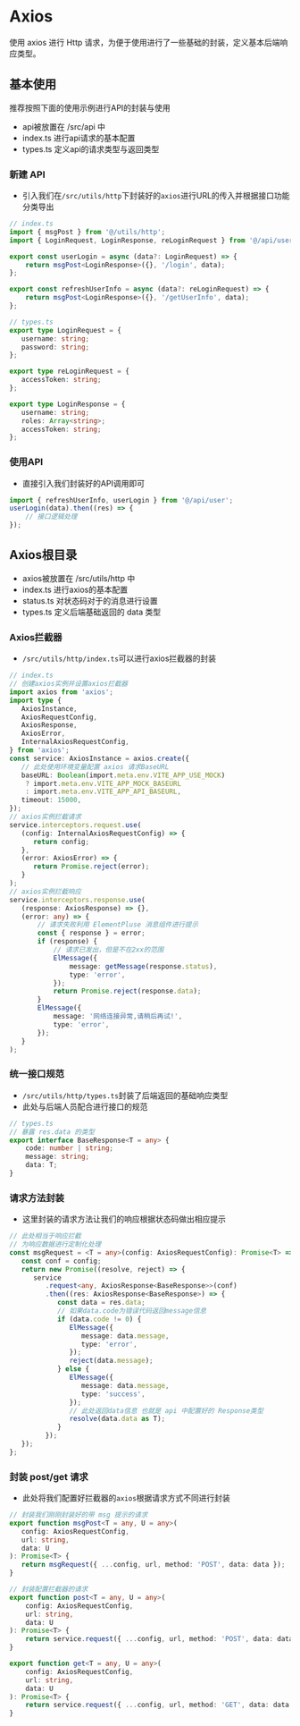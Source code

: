 # Axios
使用 axios 进行 Http 请求，为便于使用进行了一些基础的封装，定义基本后端响应类型。

## 基本使用

推荐按照下面的使用示例进行API的封装与使用

- api被放置在 /src/api 中
- index.ts 进行api请求的基本配置
- types.ts 定义api的请求类型与返回类型

### 新建 API

- 引入我们在`/src/utils/http`下封装好的`axios`进行URL的传入并根据接口功能分类导出

```ts
// index.ts
import { msgPost } from '@/utils/http';
import { LoginRequest, LoginResponse, reLoginRequest } from '@/api/user/types';

export const userLogin = async (data?: LoginRequest) => {
    return msgPost<LoginResponse>({}, '/login', data);
};

export const refreshUserInfo = async (data?: reLoginRequest) => {
    return msgPost<LoginResponse>({}, '/getUserInfo', data);
};
```

```ts
// types.ts
export type LoginRequest = {
   username: string;
   password: string;
};

export type reLoginRequest = {
   accessToken: string;
};

export type LoginResponse = {
   username: string;
   roles: Array<string>;
   accessToken: string;
};
```

### 使用API

- 直接引入我们封装好的API调用即可

```ts
import { refreshUserInfo, userLogin } from '@/api/user';
userLogin(data).then((res) => {
    // 接口逻辑处理
});
```



## Axios根目录

- axios被放置在 /src/utils/http 中
- index.ts 进行axios的基本配置
- status.ts 对状态码对于的消息进行设置
- types.ts 定义后端基础返回的 data 类型

### Axios拦截器

- `/src/utils/http/index.ts`可以进行axios拦截器的封装

```ts
// index.ts
// 创建axios实例并设置axios拦截器
import axios from 'axios';
import type {
   AxiosInstance,
   AxiosRequestConfig,
   AxiosResponse,
   AxiosError,
   InternalAxiosRequestConfig,
} from 'axios';
const service: AxiosInstance = axios.create({
   // 此处使用环境变量配置 axios 请求BaseURL
   baseURL: Boolean(import.meta.env.VITE_APP_USE_MOCK)
    ? import.meta.env.VITE_APP_MOCK_BASEURL
    : import.meta.env.VITE_APP_API_BASEURL,
   timeout: 15000,
});
// axios实例拦截请求
service.interceptors.request.use(
   (config: InternalAxiosRequestConfig) => {
      return config;
   },
   (error: AxiosError) => {
      return Promise.reject(error);
   }
);
// axios实例拦截响应
service.interceptors.response.use(
   (response: AxiosResponse) => {},
   (error: any) => {
       // 请求失败利用 ElementPluse 消息组件进行提示
       const { response } = error;
       if (response) {
           // 请求已发出，但是不在2xx的范围
           ElMessage({
               message: getMessage(response.status),
               type: 'error',
           });
           return Promise.reject(response.data);
       }
       ElMessage({
           message: '网络连接异常,请稍后再试!',
           type: 'error',
       });
   }
);
```

### 统一接口规范

- `/src/utils/http/types.ts`封装了后端返回的基础响应类型
- 此处与后端人员配合进行接口的规范

```ts
// types.ts
// 暴露 res.data 的类型
export interface BaseResponse<T = any> {
    code: number | string;
    message: string;
    data: T;
}
```

### 请求方法封装

- 这里封装的请求方法让我们的响应根据状态码做出相应提示

```ts
// 此处相当于响应拦截
// 为响应数据进行定制化处理
const msgRequest = <T = any>(config: AxiosRequestConfig): Promise<T> => {
   const conf = config;
   return new Promise((resolve, reject) => {
      service
         .request<any, AxiosResponse<BaseResponse>>(conf)
         .then((res: AxiosResponse<BaseResponse>) => {
            const data = res.data;
            // 如果data.code为错误代码返回message信息
            if (data.code != 0) {
               ElMessage({
                  message: data.message,
                  type: 'error',
               });
               reject(data.message);
            } else {
               ElMessage({
                  message: data.message,
                  type: 'success',
               });
               // 此处返回data信息 也就是 api 中配置好的 Response类型
               resolve(data.data as T);
            }
         });
   });
};
```

### 封装 post/get 请求

- 此处将我们配置好拦截器的`axios`根据请求方式不同进行封装

```ts
// 封装我们刚刚封装好的带 msg 提示的请求
export function msgPost<T = any, U = any>(
   config: AxiosRequestConfig,
   url: string,
   data: U
): Promise<T> {
   return msgRequest({ ...config, url, method: 'POST', data: data });
}

// 封装配置拦截器的请求
export function post<T = any, U = any>(
    config: AxiosRequestConfig,
    url: string,
    data: U
): Promise<T> {
    return service.request({ ...config, url, method: 'POST', data: data });
}

export function get<T = any, U = any>(
    config: AxiosRequestConfig,
    url: string,
    data: U
): Promise<T> {
    return service.request({ ...config, url, method: 'GET', data: data });
}
```
